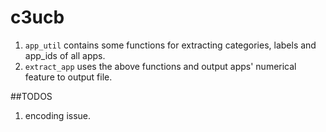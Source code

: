 # c3ucb

1. `app_util` contains some functions for extracting categories, labels and app_ids of all apps.
2. `extract_app` uses the above functions and output apps' numerical feature to output file.


##TODOS
1. encoding issue.
